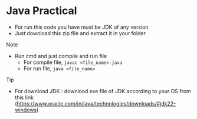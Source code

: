 # Java Practical

- For run this code you have must be JDK of any version
- Just download this zip file and extract it in your folder

> [!NOTE]
> - Run cmd and just compile and run file
>   - For compile file, `javac <file_name>.java`
>   - For run file, `java <file_name>`

> [!TIP]
> - For download JDK : download exe file of JDK according to your OS from this link (https://www.oracle.com/in/java/technologies/downloads/#jdk22-windows)

